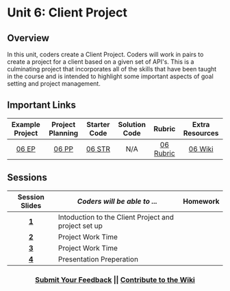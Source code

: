 # Unit 6: Client Project

## Overview
In this unit, coders create a Client Project. Coders will work in pairs to create a project for a client based on a given set of API's. This is a culminating project that incorporates all of the skills that have been taught in the course and is intended to highlight some important aspects of goal setting and project management.

## Important Links

| Example Project | Project Planning |  Starter Code | Solution Code | Rubric | Extra Resources |
|:-------:|:-------:|:-------:|:-------:|:-------:|:-------:|
|[06 EP]() | [06 PP]()| [06 STR](https://github.com/ScriptEdcurriculum/clientproject) | N/A |[06 Rubric](https://drive.google.com/open?id=1KYAtDxUNMjCAMOsC8V6ad8xazCEorROszMWtHn2nXDE) | [06 Wiki](https://github.com/ScriptEdcurriculum/curriculum17-18/wiki/2.-Advanced#unit-8-client) |

## Sessions 
|Session Slides|*Coders will be able to ...*|Homework|
|:-------:|-------|:-------|
|[**1**](https://drive.google.com/open?id=1Uacs7Uwq8D-E1N8nE9ku0vvpR67L28LxJsOaH7rJ5sE)| Intoduction to the Client Project and project set up| |
|[**2**](https://docs.google.com/presentation/d/1BOoselWk6xRZVhpgyNl9F8PST2kW5zNzbTMZl5Ze2g4/edit?usp=sharing)| Project Work Time | |
|[**3**](https://docs.google.com/presentation/d/1Q7XQB5_1yMNhxKmKjUVKFTA4AdNKj3dVTIgyb3pBbjo/edit?usp=sharing)| Project Work Time | |
|[**4**](https://docs.google.com/presentation/d/1hgnuECuhBN524z5-aO1E91cddg3lFeM8tf0wZZRwdbY/edit?usp=sharing)| Presentation Preperation | |

<h3 align="center"><a href="https://docs.google.com/forms/d/e/1FAIpQLSdmoYjRk6tqJHI5Y1ELjOZ7tiYj58dmoIBEeUaXK5ciIdljIg/viewform">Submit Your Feedback</a> || <a href="https://github.com/ScriptEdcurriculum/curriculum17-18/wiki/2.-Advanced#unit-8-client-project">Contribute to the Wiki</a></h3>

